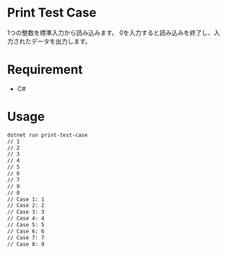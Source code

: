 # Print Test Case
1つの整数を標準入力から読み込みます。
0を入力すると読み込みを終了し、入力されたデータを出力します。

# Requirement
* C#

# Usage
```bash
dotnet run print-test-case
// 1
// 2
// 3
// 4
// 5
// 6
// 7
// 9
// 0
// Case 1: 1
// Case 2: 2
// Case 3: 3
// Case 4: 4
// Case 5: 5
// Case 6: 6
// Case 7: 7
// Case 8: 9
```